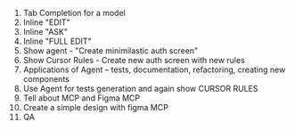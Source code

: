 1. Tab Completion for a model
2. Inline "EDIT"
3. Inline "ASK"
4. Inline "FULL EDIT"
5. Show agent - "Create minimilastic auth screen"
6. Show Cursor Rules - Create new auth screen with new rules
7. Applications of Agent – tests, documentation, refactoring, creating new components
8. Use Agent for tests generation and again show CURSOR RULES
9. Tell about MCP and Figma MCP
10. Create a simple design with figma MCP
11. QA
